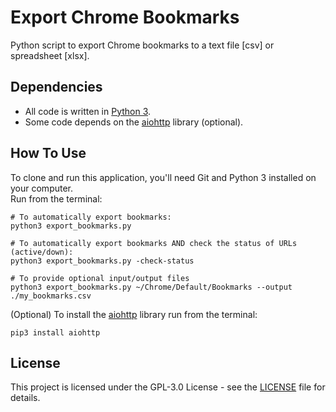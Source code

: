 # Export Chrome Bookmarks
Python script to export Chrome bookmarks to a text file [csv] or spreadsheet [xlsx].

## Dependencies
- All code is written in [Python 3](https://www.python.org/downloads/).
- Some code depends on the [aiohttp](https://docs.aiohttp.org/en/stable/) library (optional).

## How To Use
To clone and run this application, you'll need Git and Python 3 installed on your computer.  
Run from the terminal:
```
# To automatically export bookmarks:
python3 export_bookmarks.py

# To automatically export bookmarks AND check the status of URLs (active/down):
python3 export_bookmarks.py -check-status

# To provide optional input/output files
python3 export_bookmarks.py ~/Chrome/Default/Bookmarks --output ./my_bookmarks.csv
```

(Optional) To install the [aiohttp](https://docs.aiohttp.org/en/stable/) library run from the terminal:
```
pip3 install aiohttp
```

## License
This project is licensed under the GPL-3.0 License - see the [LICENSE](LICENSE) file for details.
